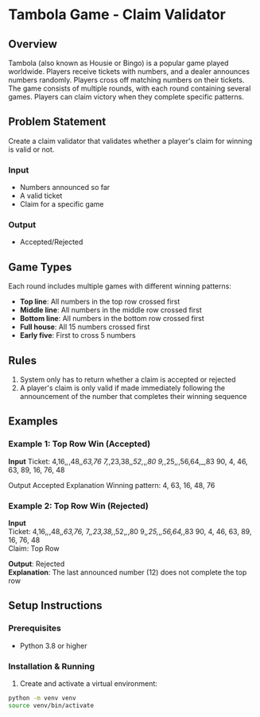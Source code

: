 # Tambola Game - Claim Validator

## Overview
Tambola (also known as Housie or Bingo) is a popular game played worldwide. Players receive tickets with numbers, and a dealer announces numbers randomly. Players cross off matching numbers on their tickets. The game consists of multiple rounds, with each round containing several games. Players can claim victory when they complete specific patterns.

## Problem Statement
Create a claim validator that validates whether a player's claim for winning is valid or not.

### Input
- Numbers announced so far
- A valid ticket
- Claim for a specific game

### Output
- Accepted/Rejected

## Game Types
Each round includes multiple games with different winning patterns:
- **Top line**: All numbers in the top row crossed first
- **Middle line**: All numbers in the middle row crossed first
- **Bottom line**: All numbers in the bottom row crossed first
- **Full house**: All 15 numbers crossed first
- **Early five**: First to cross 5 numbers

## Rules
1. System only has to return whether a claim is accepted or rejected
2. A player's claim is only valid if made immediately following the announcement of the number that completes their winning sequence

## Examples

### Example 1: Top Row Win (Accepted)
**Input**
Ticket:
4,16,_,_,48,_,63,76
7,_,23,38,_,52,_,_,80
9,_,25,_,_,56,64,_,83
90, 4, 46, 63, 89, 16, 76, 48

Output Accepted
Explanation Winning pattern: 4, 63, 16, 48, 76

### Example 2: Top Row Win (Rejected)
**Input**  
Ticket:
4,16,_,_,48,_,63,76,_
7,_,23,38,_,52,_,_,80
9,_,25,_,_,56,64,_,83
90, 4, 46, 63, 89, 16, 76, 48  
Claim: Top Row

**Output**: Rejected  
**Explanation**: The last announced number (12) does not complete the top row

## Setup Instructions

### Prerequisites
- Python 3.8 or higher

### Installation & Running

1. Create and activate a virtual environment:
```bash
python -m venv venv
source venv/bin/activate
```